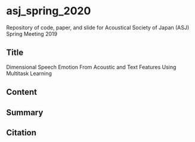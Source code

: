 # asj_spring_2020
Repository of code, paper, and slide for Acoustical Society of Japan (ASJ) Spring Meeting 2019

## Title
Dimensional Speech Emotion From Acoustic and Text Features Using Multitask Learning

## Content

## Summary

## Citation
